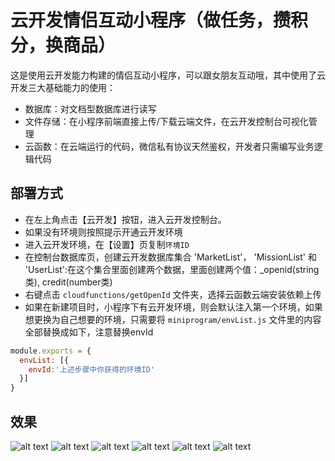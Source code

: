 # 云开发情侣互动小程序（做任务，攒积分，换商品）

这是使用云开发能力构建的情侣互动小程序，可以跟女朋友互动哦，其中使用了云开发三大基础能力的使用：
- 数据库：对文档型数据库进行读写
- 文件存储：在小程序前端直接上传/下载云端文件，在云开发控制台可视化管理
- 云函数：在云端运行的代码，微信私有协议天然鉴权，开发者只需编写业务逻辑代码
  
## 部署方式
- 在左上角点击【云开发】按钮，进入云开发控制台。
- 如果没有环境则按照提示开通云开发环境
- 进入云开发环境，在【设置】页复制`环境ID`
- 在控制台数据库页，创建云开发数据库集合 'MarketList'， 'MissionList' 和 'UserList':在这个集合里面创建两个数据，里面创建两个值：_openid(string类), credit(number类)
- 右键点击 `cloudfunctions/getOpenId` 文件夹，选择云函数云端安装依赖上传
- 如果在新建项目时，小程序下有云开发环境，则会默认注入第一个环境，如果想更换为自己想要的环境，只需要将 `miniprogram/envList.js` 文件里的内容全部替换成如下，注意替换envId
``` js
module.exports = {
  envList: [{
    envId:'上述步骤中你获得的环境ID'
  }]
}
```

## 效果
![alt text](https://github.com/UxxHans/Rainbow-Cats-Personal-WeChat-MiniProgram/blob/main/Pictures/1.jpg)
![alt text](https://github.com/UxxHans/Rainbow-Cats-Personal-WeChat-MiniProgram/blob/main/Pictures/2.jpg)
![alt text](https://github.com/UxxHans/Rainbow-Cats-Personal-WeChat-MiniProgram/blob/main/Pictures/3.jpg)
![alt text](https://github.com/UxxHans/Rainbow-Cats-Personal-WeChat-MiniProgram/blob/main/Pictures/4.jpg)
![alt text](https://github.com/UxxHans/Rainbow-Cats-Personal-WeChat-MiniProgram/blob/main/Pictures/5.jpg)
![alt text](https://github.com/UxxHans/Rainbow-Cats-Personal-WeChat-MiniProgram/blob/main/Pictures/6.jpg)
